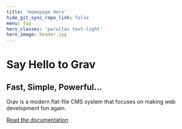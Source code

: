 ```yaml
---
title: 'Homepage Hero'
hide_git_sync_repo_link: false
menu: Top
hero_classes: 'parallax text-light'
hero_image: header.jpg
---
```


# Say Hello to Grav
## Fast, Simple, Powerful...

Grav is a modern flat-file CMS system that focuses on making web development fun again.

[Read the documentation](https://learn.getgrav.org?classes=btn,btn-primary,btn-lg&target=_blank)






